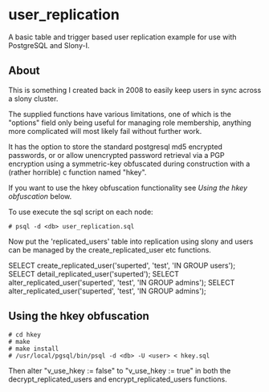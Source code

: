 user_replication
================

A basic table and trigger based user replication example for use
with PostgreSQL and Slony-I.

About
-----

This is something I created back in 2008 to easily keep users in sync 
across a slony cluster.

The supplied functions have various limitations, one of which is the "options" 
field only being useful for managing role membership, anything more complicated 
will most likely fail without further work.

It has the option to store the standard postgresql md5 encrypted passwords, or 
or allow unencrypted password retrieval via a PGP encryption using a symmetric-key
obfuscated during construction with a (rather horrible) c function named "hkey".

If you want to use the hkey obfuscation functionality see *Using the hkey obfuscation*
below.

To use execute the sql script on each node:

    # psql -d <db> user_replication.sql

Now put the 'replicated_users' table into replication using slony and users
can be managed by the create_replicated_user etc functions.

SELECT create_replicated_user('superted', 'test', 'IN GROUP users');
SELECT detail_replicated_user('superted');
SELECT alter_replicated_user('superted', 'test', 'IN GROUP admins');
SELECT alter_replicated_user('superted', 'test', 'IN GROUP admins');

Using the hkey obfuscation
--------------------------

    # cd hkey
    # make
    # make install
    # /usr/local/pgsql/bin/psql -d <db> -U <user> < hkey.sql

Then alter "v_use_hkey := false" to "v_use_hkey := true" in both the
decrypt_replicated_users and encrypt_replicated_users functions.
